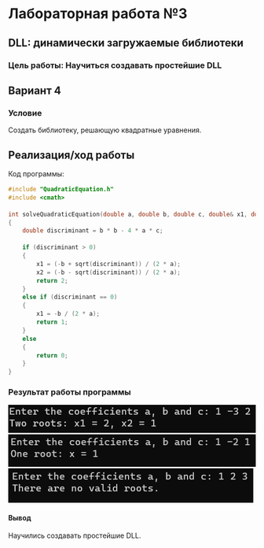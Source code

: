 # Лабораторная работа №3 #

## DLL: динамически загружаемые библиотеки ##

### Цель работы: Научиться создавать простейшие DLL ###

## Вариант 4 ##

### **Условие** ###

Создать библиотеку, решающую квадратные уравнения.

## Реализация/ход работы ##

Код программы:

```c++
#include "QuadraticEquation.h"
#include <cmath>

int solveQuadraticEquation(double a, double b, double c, double& x1, double& x2)
{
    double discriminant = b * b - 4 * a * c;

    if (discriminant > 0)
    {
        x1 = (-b + sqrt(discriminant)) / (2 * a);
        x2 = (-b - sqrt(discriminant)) / (2 * a);
        return 2;
    }
    else if (discriminant == 0)
    {
        x1 = -b / (2 * a);
        return 1;
    }
    else
    {
        return 0;
    }
}
```

### Результат работы программы ###

![img1](images/img1.jpg)
![img1](images/img2.jpg)
![img1](images/img3.jpg)

#### Вывод ####

Научились создавать простейшие DLL.
